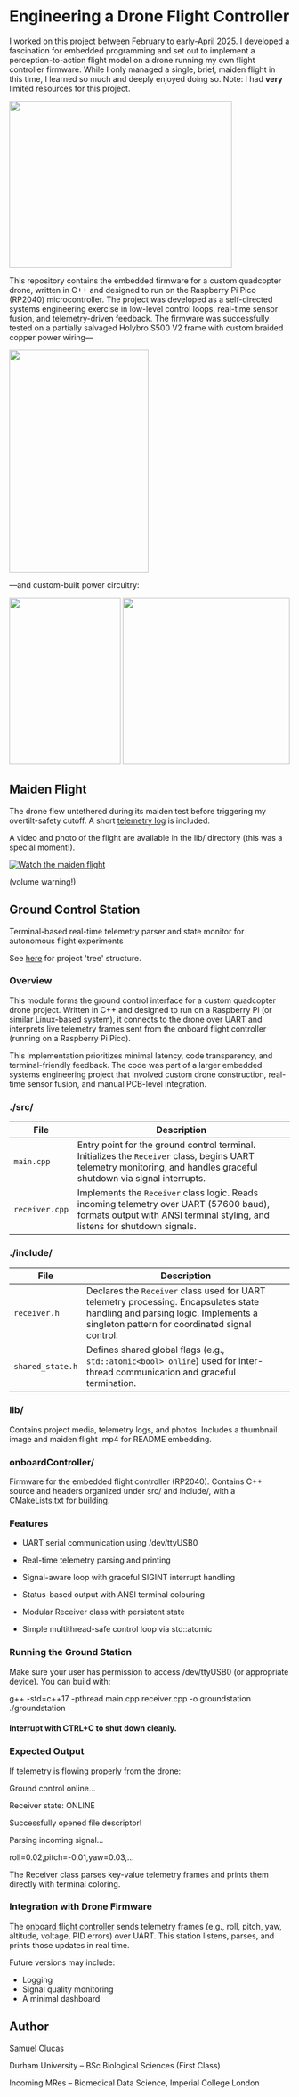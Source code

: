 # Engineering a Drone Flight Controller
I worked on this project between February to early-April 2025. I developed a fascination for embedded programming and set out to implement a perception-to-action flight model on a drone running my own flight controller firmware. While I only managed a single, brief, maiden flight in this time, I learned so much and deeply enjoyed doing so. Note: I had **very** limited resources for this project.

<img src="./lib/drone.jpg" width="400" height="300">

This repository contains the embedded firmware for a custom quadcopter drone, written in C++ and designed to run on the Raspberry Pi Pico (RP2040) microcontroller. The project was developed as a self-directed systems engineering exercise in low-level control loops, real-time sensor fusion, and telemetry-driven feedback. The firmware was successfully tested on a partially salvaged Holybro S500 V2 frame with custom braided copper power wiring—

<img src="./lib/braids.jpg" width="250" height="400">

—and custom-built power circuitry:

<img src="./lib/dodgyElectrics.jpg" width="200" height="300"> <img src="./lib/chaos.png" width="300" height="300">

## Maiden Flight 
The drone flew untethered during its maiden test before triggering my overtilt-safety cutoff. A short [telemetry log](./lib/maiden_flight.md) is included.

A video and photo of the flight are available in the lib/ directory (this was a special moment!).

[![Watch the maiden flight](lib/flight_thum.png)](lib/maiden_flight.mp4) 

(volume warning!)

## Ground Control Station 

Terminal-based real-time telemetry parser and state monitor for autonomous flight experiments

See [here](./project_structure.txt) for project 'tree' structure.


### Overview
This module forms the ground control interface for a custom quadcopter drone project. Written in C++ and designed to run on a Raspberry Pi (or similar Linux-based system), it connects to the drone over UART and interprets live telemetry frames sent from the onboard flight controller (running on a Raspberry Pi Pico).

This implementation prioritizes minimal latency, code transparency, and terminal-friendly feedback. The code was part of a larger embedded systems engineering project that involved custom drone construction, real-time sensor fusion, and manual PCB-level integration.

### ./src/

| File           | Description                                                                                                                                                           |
| -------------- | --------------------------------------------------------------------------------------------------------------------------------------------------------------------- |
| `main.cpp`     | Entry point for the ground control terminal. Initializes the `Receiver` class, begins UART telemetry monitoring, and handles graceful shutdown via signal interrupts. |
| `receiver.cpp` | Implements the `Receiver` class logic. Reads incoming telemetry over UART (57600 baud), formats output with ANSI terminal styling, and listens for shutdown signals.  |

### ./include/ 

| File             | Description                                                                                                                                                                     |
| ---------------- | ------------------------------------------------------------------------------------------------------------------------------------------------------------------------------- |
| `receiver.h`     | Declares the `Receiver` class used for UART telemetry processing. Encapsulates state handling and parsing logic. Implements a singleton pattern for coordinated signal control. |
| `shared_state.h` | Defines shared global flags (e.g., `std::atomic<bool> online`) used for inter-thread communication and graceful termination.                                                    |

### lib/	

Contains project media, telemetry logs, and photos. Includes a thumbnail image and maiden flight .mp4 for README embedding.

### onboardController/	

Firmware for the embedded flight controller (RP2040). Contains C++ source and headers organized under src/ and include/, with a CMakeLists.txt for building. 


### Features
- UART serial communication using /dev/ttyUSB0

- Real-time telemetry parsing and printing

- Signal-aware loop with graceful SIGINT interrupt handling

- Status-based output with ANSI terminal colouring

- Modular Receiver class with persistent state

- Simple multithread-safe control loop via std::atomic<bool>


### Running the Ground Station
Make sure your user has permission to access /dev/ttyUSB0 (or appropriate device).
You can build with:

g++ -std=c++17 -pthread main.cpp receiver.cpp -o groundstation
./groundstation

#### Interrupt with CTRL+C to shut down cleanly.

### Expected Output
If telemetry is flowing properly from the drone:

Ground control online...

Receiver state: ONLINE

Successfully opened file descriptor!

Parsing incoming signal...

roll=0.02,pitch=-0.01,yaw=0.03,...

The Receiver class parses key-value telemetry frames and prints them directly with terminal coloring.

### Integration with Drone Firmware
The [onboard flight controller](./onboardController/README.md) sends telemetry frames (e.g., roll, pitch, yaw, altitude, voltage, PID errors) over UART. This station listens, parses, and prints those updates in real time.

Future versions may include: 
- Logging
- Signal quality monitoring
- A minimal dashboard

## Author 
Samuel Clucas 

Durham University – BSc Biological Sciences (First Class) 

Incoming MRes – Biomedical Data Science, Imperial College London 
